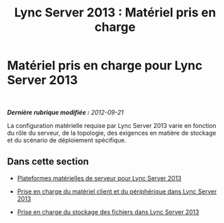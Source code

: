 ﻿---
title: 'Lync Server 2013 : Matériel pris en charge'
TOCTitle: Matériel pris en charge
ms:assetid: 5f9c085d-205e-4235-9061-9ad875283cb0
ms:mtpsurl: https://technet.microsoft.com/fr-fr/library/Gg398423(v=OCS.15)
ms:contentKeyID: 49297357
ms.date: 07/20/2017
mtps_version: v=OCS.15
ms.translationtype: HT
---

# Matériel pris en charge pour Lync Server 2013

 

_**Dernière rubrique modifiée :** 2012-09-21_

La configuration matérielle requise par Lync Server 2013 varie en fonction du rôle du serveur, de la topologie, des exigences en matière de stockage et du scénario de déploiement spécifique.

## Dans cette section

  - [Plateformes matérielles de serveur pour Lync Server 2013](lync-server-2013-server-hardware-platforms.md)

  - [Prise en charge du matériel client et du périphérique dans Lync Server 2013](lync-server-2013-client-and-device-hardware-support.md)

  - [Prise en charge du stockage des fichiers dans Lync Server 2013](lync-server-2013-file-storage-support.md)

